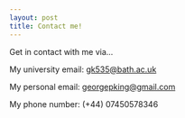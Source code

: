 ```yaml
---
layout: post
title: Contact me!
---
```


Get in contact with me via...

My university email: gk535@bath.ac.uk

My personal email: georgepking@gmail.com

My phone number: (+44) 07450578346
